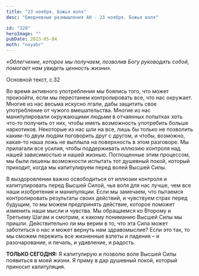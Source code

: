 ```yaml
---
title: "23 ноября. Божья воля"
desc: "Ежедневные размышления АН - 23 ноября. Божья воля"

id: "328"
heroImage: ""
pubDate: 2023-05-04
moth: "noyabr"
---
```


_«Облегчение, которое мы получаем, позволив Богу руководить собой, помогает
нам увидеть ценность жизни»._

Основной текст, с.32

Во время активного употребления мы боялись того, что может произойти, если мы
перестанем контролировать все, что нас окружает. Многие из нас весьма искусно
лгали, дабы защитить свое употребление от чужого вмешательства. Многие из нас
манипулировали окружающими людьми в отчаянных попытках хоть что-то получить от
них, чтобы иметь возможность употребить больше наркотиков. Некоторые из нас
шли на все, лишь бы только не позволить каким-то двум людям поговорить друг с
другом, и чтобы, возможно, какая-то наша ложь не выплыла на поверхность в этом
разговоре. Мы прилагали все усилия, чтобы поддерживать иллюзию контроля над
нашей зависимостью и нашей жизнью. Поглощенные этим процессом, мы были лишены
возможности испытать тот душевный покой, который приходит, когда мы
капитулируем перед волей Высшей Силы.

В выздоровлении важно освободиться от иллюзии контроля и капитулировать перед
Высшей Силой, чья воля для нас лучше, чем все наши изобретения и манипуляции.
Если мы замечаем, что пытаемся контролировать результаты своих действий, и
чувствуем страх перед будущим, то мы можем предпринять действие, которое
поможет изменить наши мысли и чувства. Мы обращаемся ко Второму и Третьему
Шагам и смотрим, к какому пониманию Высшей Силы мы пришли. Действительно ли мы
верим в то, что эта Сила может заботиться о нас и может вернуть нам
здравомыслие? Если это так, то мы сможем пережить все жизненные взлеты и
падения – и разочарование, и печаль, и удивление, и радость.

**ТОЛЬКО СЕГОДНЯ:** Я капитулирую и позволю воле Высшей Силы появиться в моей
жизни. Я приму в дар душевный покой, который приносит капитуляция.
